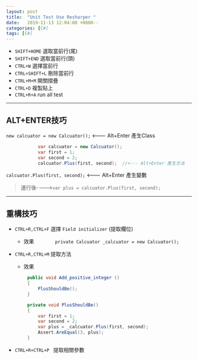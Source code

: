 ```yaml
---
layout: post
title:  "Unit Test Use Resharper "
date:   2019-11-13 12:04:08 +0800--
categories: [C#]
tags: [C#]  
---
```

- `SHIFT+HOME` 選取當前行(尾)
- `SHIFT+END` 選取當前行(頭)
- `CTRL+W` 選擇當前行
- `CTRL+SHIFT+L` 刪除當前行
- `CTRL+M+M` 開關摺疊
- `CTRL+D` 複製貼上
- `CTRL+R+A` run all test

---

## ALT+ENTER技巧

`new calcuator = new Calcuator();`  <--- Alt+Enter 產生Class


```c#
            var calcuator = new Calcuator();
            var first = 1;
            var second = 2;
            calcuator.Plus(first, second);  //<--- Alt+Enter 產生方法
```

`calcuator.Plus(first, second);` <--- Alt+Enter 產生變數

> 運行後---->`var plus = calcuator.Plus(first, second);`

---

## 重構技巧

- `CTRL+R,CTRL+F`   選擇  `Field initializer` (提取欄位)
     - 效果`        private Calcuator _calcuator = new Calcuator();`

- `CTRL+R,CTRL+M` 提取方法
     - 效果
``` c#
        public void Add_positive_integer ()
        {
            PlusShouldBe();
        }

        private void PlusShouldBe()
        {
            var first = 1;
            var second = 2;
            var plus = _calcuator.Plus(first, second);
            Assert.AreEqual(3, plus);
        }
```

- `CTRL+R+CTRL+P `
提取相關參數